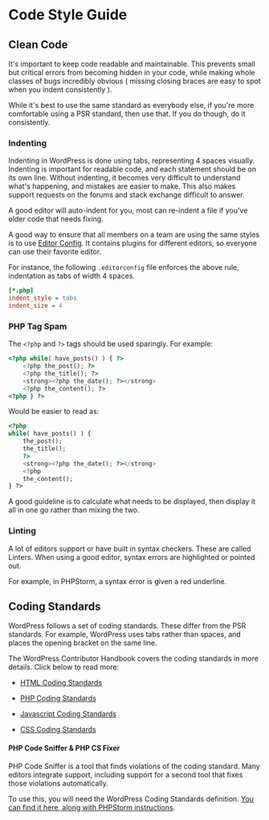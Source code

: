 # Code Style Guide

## Clean Code

It's important to keep code readable and maintainable. This prevents small but critical errors from becoming hidden in your code, while making whole classes of bugs incredibly obvious ( missing closing braces are easy to spot when you indent consistently ).

While it's best to use the same standard as everybody else, if you're more comfortable using a PSR standard, then use that. If you do though, do it consistently.

### Indenting

Indenting in WordPress is done using tabs, representing 4 spaces visually. Indenting is important for readable code, and each statement should be on its own line. Without indenting, it becomes very difficult to understand what's happening, and mistakes are easier to make. This also makes support requests on the forums and stack exchange difficult to answer.

A good editor will auto-indent for you, most can re-indent a file if you've older code that needs fixing.

A good way to ensure that all members on a team are using the same
styles is to use [Editor Config](http://editorconfig.org). It contains
plugins for different editors, so everyone can use their favorite
editor.

For instance, the following `.editorconfig` file enforces the above
rule, indentation as tabs of width 4 spaces.

```ini
[*.php]
indent_style = tabs
indent_size = 4
```

### PHP Tag Spam

The `<?php` and `?>` tags should be used sparingly. For example:

```php
<?php while( have_posts() ) { ?>
    <?php the_post(); ?>
    <?php the_title(); ?>
    <strong><?php the_date(); ?></strong>
    <?php the_content(); ?>
<?php } ?>
```
Would be easier to read as:

```php
<?php
while( have_posts() ) {
    the_post();
    the_title();
    ?>
    <strong><?php the_date(); ?></strong>
    <?php
    the_content();
} ?>
```

A good guideline is to calculate what needs to be displayed, then display it all in one go rather than mixing the two.

### Linting

A lot of editors support or have built in syntax checkers. These are called Linters. When using a good editor, syntax errors are highlighted or pointed out.

For example, in PHPStorm, a syntax error is given a red underline.

## Coding Standards

WordPress follows a set of coding standards. These differ from the PSR standards. For example, WordPress uses tabs rather than spaces, and places the opening bracket on the same line.

The WordPress Contributor Handbook covers the coding standards in more details. Click below to read more:

- [HTML Coding Standards](http://make.wordpress.org/core/handbook/coding-standards/html/)

- [PHP Coding Standards](http://make.wordpress.org/core/handbook/coding-standards/php/)

- [Javascript Coding Standards](http://make.wordpress.org/core/handbook/coding-standards/javascript/)

- [CSS Coding Standards](http://make.wordpress.org/core/handbook/coding-standards/css/)


#### PHP Code Sniffer & PHP CS Fixer

PHP Code Sniffer is a tool that finds violations of the coding standard. Many editors integrate support, including support for a second tool that fixes those violations automatically.

To use this, you will need the WordPress Coding Standards definition. [You can find it here, along with PHPStorm instructions](https://gist.github.com/Rarst/1370155).

